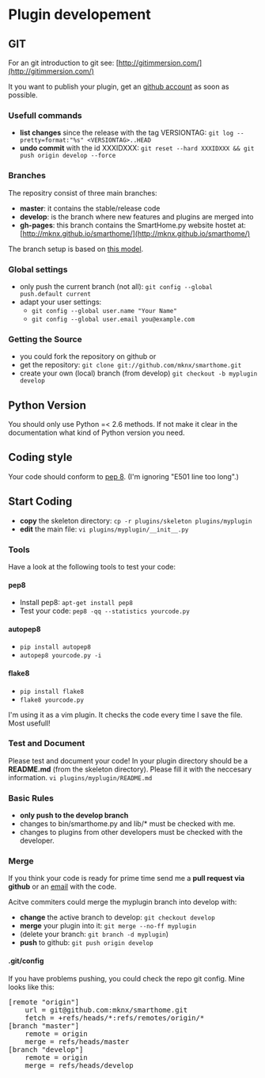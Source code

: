 
# Plugin developement

## GIT

For an git introduction to git see: [http://gitimmersion.com/](http://gitimmersion.com/)

It you want to publish your plugin, get an [github account](https://github.com/users) as soon as possible.

### Usefull commands
   * __list changes__ since the release with the tag VERSIONTAG: `git log --pretty=format:"%s" <VERSIONTAG>..HEAD`
   * __undo commit__ with the id XXXIDXXX: `git reset --hard XXXIDXXX && git push origin develop --force`

### Branches

The repositry consist of three main branches:

  * __master__: it contains the stable/release code
  * __develop__: is the branch where new features and plugins are merged into
  * __gh-pages__: this branch contains the SmartHome.py website hostet at: [http://mknx.github.io/smarthome/](http://mknx.github.io/smarthome/)

The branch setup is based on [this model](http://nvie.com/posts/a-successful-git-branching-model/).

### Global settings
   * only push the current branch (not all): `git config --global push.default current`
   * adapt your user settings:
      * `git config --global user.name "Your Name"`
      * `git config --global user.email you@example.com`

### Getting the Source
  * you could fork the repository on github or
  * get the repository: `git clone git://github.com/mknx/smarthome.git`
  * create your own (local) branch (from develop) `git checkout -b myplugin develop`

## Python Version
You should only use Python =< 2.6 methods. If not make it clear in the documentation what kind of Python version you need.

## Coding style
Your code should conform to [pep 8](http://www.python.org/dev/peps/pep-0008/). (I'm ignoring "E501 line too long".)

## Start Coding
   * __copy__ the skeleton directory: `cp -r plugins/skeleton plugins/myplugin`
   * __edit__ the main file: `vi plugins/myplugin/__init__.py`

### Tools
Have a look at the following tools to test your code:

#### pep8
   * Install pep8: `apt-get install pep8` 
   * Test your code: `pep8 -qq --statistics yourcode.py`

#### autopep8
   * `pip install autopep8`
   * `autopep8 yourcode.py -i`

#### flake8
   * `pip install flake8`
   * `flake8 yourcode.py`

I'm using it as a vim plugin. It checks the code every time I save the file. Most usefull!

### Test and Document
Please test and document your code!
In your plugin directory should be a __README.md__ (from the skeleton directory). Please fill it with the neccesary information. `vi plugins/myplugin/README.md`

### Basic Rules
   * __only push to the develop branch__
   * changes to bin/smarthome.py and lib/\* must be checked with me.
   * changes to plugins from other developers must be checked with the developer.

### Merge
If you think your code is ready for prime time send me a __pull request via github__ or an [email](mailto:marcus@popp.mx) with the code.

Acitve commiters could merge the myplugin branch into develop with:

   * __change__ the active branch to develop: `git checkout develop`
   * __merge__ your plugin into it: `git merge --no-ff myplugin`
   * (delete your branch: `git branch -d myplugin`)
   * __push__ to github: `git push origin develop`

#### .git/config
If you have problems pushing, you could check the repo git config. Mine looks like this:
<pre>
[remote "origin"]
    url = git@github.com:mknx/smarthome.git
    fetch = +refs/heads/*:refs/remotes/origin/*
[branch "master"]
    remote = origin
    merge = refs/heads/master
[branch "develop"]
    remote = origin
    merge = refs/heads/develop
</pre>
